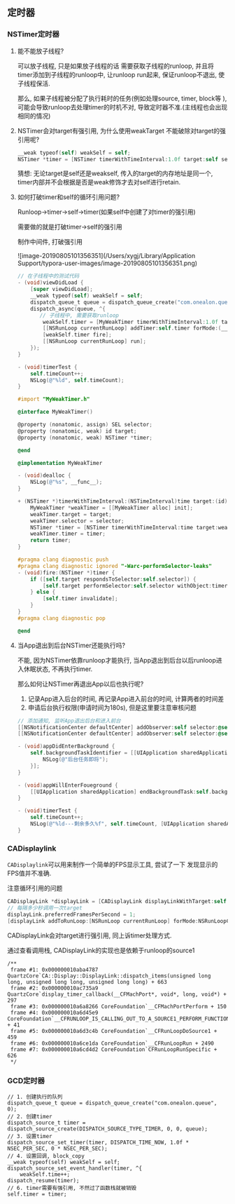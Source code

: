 ## 定时器

### NSTimer定时器

1. 能不能放子线程? 

   可以放子线程, 只是如果放子线程的话 需要获取子线程的runloop, 并且将timer添加到子线程的runloop中, 让runloop run起来, 保证runloop不退出, 使子线程保活.

   那么, 如果子线程被分配了执行耗时的任务(例如处理source, timer, block等 ), 可能会导致runloop去处理timer的时机不对, 导致定时器不准.(主线程也会出现相同的情况)

2. NSTimer会对target有强引用, 为什么使用weakTarget 不能破除对target的强引用呢?

   ```objective-c
   __weak typeof(self) weakSelf = self;
   NSTimer *timer = [NSTimer timerWithTimeInterval:1.0f target:self selector:@selector(timerTest) userInfo:nil repeats:YES];
   ```

   猜想: 无论target是self还是weakself, 传入的target的内存地址是同一个, timer内部并不会根据是否是weak修饰才去对self进行retain.

3. 如何打破timer和self的循环引用问题?

   Runloop->timer->self->timer(如果self中创建了对timer的强引用)

   需要做的就是打破timer->self的强引用

   制作中间件, 打破强引用

   ![image-20190805101356351](/Users/xygj/Library/Application Support/typora-user-images/image-20190805101356351.png)

   ```objective-c
   // 在子线程中的测试代码
   - (void)viewDidLoad {
       [super viewDidLoad];
       __weak typeof(self) weakSelf = self;
       dispatch_queue_t queue = dispatch_queue_create("com.onealon.queue", 0);
       dispatch_async(queue, ^{
          // 子线程中, 需要获取runloop
           weakSelf.timer = [MyWeakTimer timerWithTimeInterval:1.0f target:weakSelf selector:@selector(timerTest) userInfo:@"" repeats:YES];
           [[NSRunLoop currentRunLoop] addTimer:self.timer forMode:(__bridge NSRunLoopMode)kCFRunLoopDefaultMode];
           [weakSelf.timer fire];
           [[NSRunLoop currentRunLoop] run];
       });
   }
   
   - (void)timerTest {
       self.timeCount++;
       NSLog(@"%ld", self.timeCount);
   }
   ```

   ```objective-c
   #import "MyWeakTimer.h"
   
   @interface MyWeakTimer()
   
   @property (nonatomic, assign) SEL selector;
   @property (nonatomic, weak) id target;
   @property (nonatomic, weak) NSTimer *timer;
   
   @end
   
   @implementation MyWeakTimer
   
   - (void)dealloc {
       NSLog(@"%s", __func__);
   }
   
   + (NSTimer *)timerWithTimeInterval:(NSTimeInterval)time target:(id)target selector:(SEL)selector userInfo:(id)userInfo repeats:(BOOL)repeats {
       MyWeakTimer *weakTimer = [[MyWeakTimer alloc] init];
       weakTimer.target = target;
       weakTimer.selector = selector;
       NSTimer *timer = [NSTimer timerWithTimeInterval:time target:weakTimer selector:@selector(fire:) userInfo:userInfo repeats:repeats];
       weakTimer.timer = timer;
       return timer;
   }
   
   #pragma clang diagnostic push
   #pragma clang diagnostic ignored "-Warc-performSelector-leaks"
   - (void)fire:(NSTimer *)timer {
       if ([self.target respondsToSelector:self.selector]) {
           [self.target performSelector:self.selector withObject:timer.userInfo];
       } else {
           [self.timer invalidate];
       }
   }
   #pragma clang diagnostic pop
   
   @end
   ```

4. 当App退出到后台NSTimer还能执行吗?

   不能, 因为NSTimer依靠runloop才能执行, 当App退出到后台以后runloop进入休眠状态, 不再执行timer.

   那么如何让NSTimer再退出App以后也执行呢?

   1. 记录App进入后台的时间, 再记录App进入前台的时间, 计算两者的时间差
   2. 申请后台执行权限(申请时间为180s), 但是这里要注意审核问题

   ```objective-c
   // 添加通知, 监听App退出后台和进入前台
   [[NSNotificationCenter defaultCenter] addObserver:self selector:@selector(appDidEnterBackground) name:UIApplicationDidEnterBackgroundNotification object:nil];
   [[NSNotificationCenter defaultCenter] addObserver:self selector:@selector(appWillEnterFoueground) name:UIApplicationWillEnterForegroundNotification object:nil];
   ```

   ```objective-c
   - (void)appDidEnterBackground {
       self.backgroundTaskIdentifier = [[UIApplication sharedApplication] beginBackgroundTaskWithExpirationHandler:^{
           NSLog(@"后台任务即将");
       }];
   }
   
   - (void)appWillEnterFoueground {
       [[UIApplication sharedApplication] endBackgroundTask:self.backgroundTaskIdentifier];
   }
   
   - (void)timerTest {
       self.timeCount++;
       NSLog(@"%ld---剩余多久%f", self.timeCount, [UIApplication sharedApplication].backgroundTimeRemaining);
   }
   ```




### CADisplaylink

`CADisplaylink`可以用来制作一个简单的FPS显示工具, 尝试了一下 发现显示的FPS值并不准确.

注意循环引用的问题

```objective-c
CADisplayLink *displayLink = [CADisplayLink displayLinkWithTarget:self selector:@selector(displayLinkTest:)];
// 每隔多少秒调用一次target
displayLink.preferredFramesPerSecond = 1;
[displayLink addToRunLoop:[NSRunLoop currentRunLoop] forMode:NSRunLoopCommonModes];
```

CADisplayLink会对target进行强引用, 同上诉timer处理方式.

通过查看调用栈, CADisplayLink的实现也是依赖于runloop的source1

```objc
/**
 frame #1: 0x000000010aba4787 QuartzCore`CA::Display::DisplayLink::dispatch_items(unsigned long long, unsigned long long, unsigned long long) + 663
 frame #2: 0x000000010ac735a9 QuartzCore`display_timer_callback(__CFMachPort*, void*, long, void*) + 297
 frame #3: 0x000000010a6a8266 CoreFoundation`__CFMachPortPerform + 150
 frame #4: 0x000000010a6d45e9 CoreFoundation`__CFRUNLOOP_IS_CALLING_OUT_TO_A_SOURCE1_PERFORM_FUNCTION__ + 41
 frame #5: 0x000000010a6d3c4b CoreFoundation`__CFRunLoopDoSource1 + 459
 frame #6: 0x000000010a6ce1da CoreFoundation`__CFRunLoopRun + 2490
 frame #7: 0x000000010a6cd4d2 CoreFoundation`CFRunLoopRunSpecific + 626
 */
```



### GCD定时器

```objc
// 1. 创建执行的队列
dispatch_queue_t queue = dispatch_queue_create("com.onealon.queue", 0);
// 2. 创建timer
dispatch_source_t timer = dispatch_source_create(DISPATCH_SOURCE_TYPE_TIMER, 0, 0, queue);
// 3. 设置timer
dispatch_source_set_timer(timer, DISPATCH_TIME_NOW, 1.0f * NSEC_PER_SEC, 0 * NSEC_PER_SEC);
// 4. 设置回调, block_copy
__weak typeof(self) weakSelf = self;
dispatch_source_set_event_handler(timer, ^{
    weakSelf.time++;
dispatch_resume(timer);
// 6. timer需要有强引用, 不然过了函数栈就被销毁
self.timer = timer;
```






